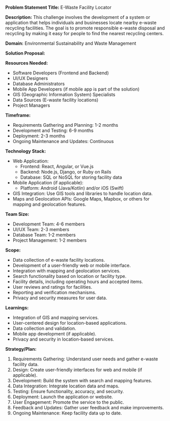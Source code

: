 **Problem Statement Title:** E-Waste Facility Locator

**Description:** This challenge involves the development of a system or application that helps individuals and businesses locate nearby e-waste recycling facilities. The goal is to promote responsible e-waste disposal and recycling by making it easy for people to find the nearest recycling centers.

**Domain:** Environmental Sustainability and Waste Management

**Solution Proposal:**

**Resources Needed:**
- Software Developers (Frontend and Backend)
- UI/UX Designers
- Database Administrators
- Mobile App Developers (if mobile app is part of the solution)
- GIS (Geographic Information System) Specialists
- Data Sources (E-waste facility locations)
- Project Managers

**Timeframe:**
- Requirements Gathering and Planning: 1-2 months
- Development and Testing: 6-9 months
- Deployment: 2-3 months
- Ongoing Maintenance and Updates: Continuous

**Technology Stack:**
- Web Application:
  - Frontend: React, Angular, or Vue.js
  - Backend: Node.js, Django, or Ruby on Rails
  - Database: SQL or NoSQL for storing facility data
- Mobile Application (if applicable):
  - Platform: Android (Java/Kotlin) and/or iOS (Swift)
- GIS Integration: Use GIS tools and libraries to handle location data.
- Maps and Geolocation APIs: Google Maps, Mapbox, or others for mapping and geolocation features.

**Team Size:**
- Development Team: 4-6 members
- UI/UX Team: 2-3 members
- Database Team: 1-2 members
- Project Management: 1-2 members

**Scope:**
- Data collection of e-waste facility locations.
- Development of a user-friendly web or mobile interface.
- Integration with mapping and geolocation services.
- Search functionality based on location or facility type.
- Facility details, including operating hours and accepted items.
- User reviews and ratings for facilities.
- Reporting and verification mechanisms.
- Privacy and security measures for user data.

**Learnings:**
- Integration of GIS and mapping services.
- User-centered design for location-based applications.
- Data collection and validation.
- Mobile app development (if applicable).
- Privacy and security in location-based services.

**Strategy/Plan:**
1. Requirements Gathering: Understand user needs and gather e-waste facility data.
2. Design: Create user-friendly interfaces for web and mobile (if applicable).
3. Development: Build the system with search and mapping features.
4. Data Integration: Integrate location data and maps.
5. Testing: Ensure functionality, accuracy, and security.
6. Deployment: Launch the application or website.
7. User Engagement: Promote the service to the public.
8. Feedback and Updates: Gather user feedback and make improvements.
9. Ongoing Maintenance: Keep facility data up to date.